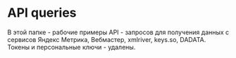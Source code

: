 # API queries
В этой папке - рабочие примеры API - запросов для получения данных с сервисов Яндекс Метрика, Вебмастер, xmlriver, keys.so, DADATA. Токены и персональные ключи - удалены. 
